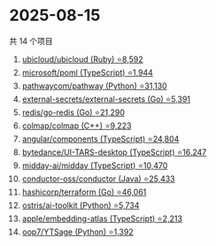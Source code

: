 # 2025-08-15

共 14 个项目

<!-- BEGIN GITHUB -->
<!-- 最后更新时间 2025-08-15 02:13:57 +0800 -->
1. [ubicloud/ubicloud (Ruby) ⭐8,592](https://github.com/ubicloud/ubicloud)
1. [microsoft/poml (TypeScript) ⭐1,944](https://github.com/microsoft/poml)
1. [pathwaycom/pathway (Python) ⭐31,130](https://github.com/pathwaycom/pathway)
1. [external-secrets/external-secrets (Go) ⭐5,391](https://github.com/external-secrets/external-secrets)
1. [redis/go-redis (Go) ⭐21,290](https://github.com/redis/go-redis)
1. [colmap/colmap (C++) ⭐9,223](https://github.com/colmap/colmap)
1. [angular/components (TypeScript) ⭐24,804](https://github.com/angular/components)
1. [bytedance/UI-TARS-desktop (TypeScript) ⭐16,247](https://github.com/bytedance/UI-TARS-desktop)
1. [midday-ai/midday (TypeScript) ⭐10,470](https://github.com/midday-ai/midday)
1. [conductor-oss/conductor (Java) ⭐25,433](https://github.com/conductor-oss/conductor)
1. [hashicorp/terraform (Go) ⭐46,061](https://github.com/hashicorp/terraform)
1. [ostris/ai-toolkit (Python) ⭐5,734](https://github.com/ostris/ai-toolkit)
1. [apple/embedding-atlas (TypeScript) ⭐2,213](https://github.com/apple/embedding-atlas)
1. [oop7/YTSage (Python) ⭐1,392](https://github.com/oop7/YTSage)
<!-- END GITHUB -->
